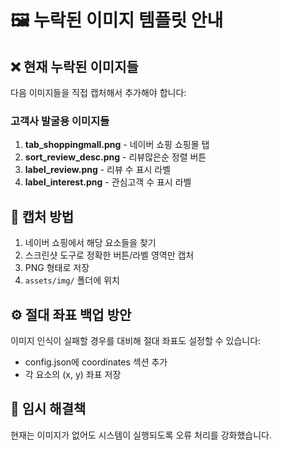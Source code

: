 # 🖼️ 누락된 이미지 템플릿 안내

## ❌ 현재 누락된 이미지들
다음 이미지들을 직접 캡처해서 추가해야 합니다:

### 고객사 발굴용 이미지들
1. **tab_shoppingmall.png** - 네이버 쇼핑 쇼핑몰 탭
2. **sort_review_desc.png** - 리뷰많은순 정렬 버튼
3. **label_review.png** - 리뷰 수 표시 라벨
4. **label_interest.png** - 관심고객 수 표시 라벨

## 📸 캡처 방법
1. 네이버 쇼핑에서 해당 요소들을 찾기
2. 스크린샷 도구로 정확한 버튼/라벨 영역만 캡처
3. PNG 형태로 저장
4. `assets/img/` 폴더에 위치

## ⚙️ 절대 좌표 백업 방안
이미지 인식이 실패할 경우를 대비해 절대 좌표도 설정할 수 있습니다:
- config.json에 coordinates 섹션 추가
- 각 요소의 (x, y) 좌표 저장

## 🔧 임시 해결책
현재는 이미지가 없어도 시스템이 실행되도록 오류 처리를 강화했습니다.